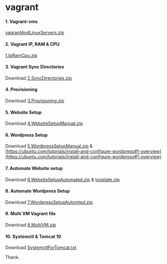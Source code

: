 # vagrant

#### 1. Vagrant-vms
[vagrantAndLinuxServers.zip](./vagrantAndLinuxServers.zip)

#### 2. Vagrant IP, RAM & CPU
[1.IpRamCpu.zip](./1.IpRamCpu.zip)

#### 3. Vagrant Sync Directories
Download [2.SyncDirectories.zip](./2.SyncDirectories.zip)

#### 4. Provisioning
Download [3.Provisioning.zip](./3.Provisioning.zip)

#### 5. Website Setup
Download [4.WebsiteSetupManual.zip](./4.WebsiteSetupManual.zip)

#### 6. Wordpress Setup
Download [5.WordpressSetupManual.zip](./5.WordpressSetupManual.zip) & [https://ubuntu.com/tutorials/install-and-configure-wordpress#1-overview](https://ubuntu.com/tutorials/install-and-configure-wordpress#1-overview)

#### 7. Automate Website setup
Download [6.WebsiteSetupAutomated.zip](./6.WebsiteSetupAutomated.zip) & [tooplate.zip](./tooplate.zip)

#### 8. Automate Wordpress Setup
Download [7.WordpressSetupAutomted.zip](./7.WordpressSetupAutomted.zip)

#### 9. Multi VM Vagrant file
Download [8.MultiVM.zip](./8.MultiVM.zip)

#### 10. Systemctl & Tomcat 10
Download [SystemctlForTomcat.txt](./SystemctlForTomcat.txt)

Thank.

